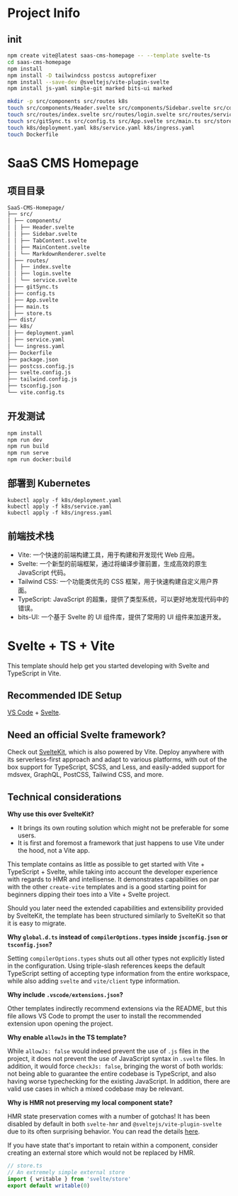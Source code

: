 # Project Inifo

## init

```bash
npm create vite@latest saas-cms-homepage -- --template svelte-ts
cd saas-cms-homepage
npm install
npm install -D tailwindcss postcss autoprefixer
npm install --save-dev @sveltejs/vite-plugin-svelte
npm install js-yaml simple-git marked bits-ui marked

mkdir -p src/components src/routes k8s
touch src/components/Header.svelte src/components/Sidebar.svelte src/components/TabContent.svelte src/components/MainContent.svelte src/components/MarkdownRenderer.svelte
touch src/routes/index.svelte src/routes/login.svelte src/routes/service.svelte
touch src/gitSync.ts src/config.ts src/App.svelte src/main.ts src/store.ts
touch k8s/deployment.yaml k8s/service.yaml k8s/ingress.yaml
touch Dockerfile

```

# SaaS CMS Homepage

## 项目目录

```bash
SaaS-CMS-Homepage/
├── src/
│ ├── components/
│ │ ├── Header.svelte
│ │ ├── Sidebar.svelte
│ │ ├── TabContent.svelte
│ │ ├── MainContent.svelte
│ │ └── MarkdownRenderer.svelte
│ ├── routes/
│ │ ├── index.svelte
│ │ ├── login.svelte
│ │ └── service.svelte
│ ├── gitSync.ts
│ ├── config.ts
│ ├── App.svelte
│ ├── main.ts
│ ├── store.ts
├── dist/
├── k8s/
│ ├── deployment.yaml
│ ├── service.yaml
│ └── ingress.yaml
├── Dockerfile
├── package.json
├── postcss.config.js
├── svelte.config.js
├── tailwind.config.js
├── tsconfig.json
└── vite.config.ts
```

## 开发测试

```bash
npm install
npm run dev
npm run build
npm run serve
npm run docker:build
```

## 部署到 Kubernetes

```
kubectl apply -f k8s/deployment.yaml
kubectl apply -f k8s/service.yaml
kubectl apply -f k8s/ingress.yaml
```

## 前端技术栈

- Vite: 一个快速的前端构建工具，用于构建和开发现代 Web 应用。
- Svelte: 一个新型的前端框架，通过将编译步骤前置，生成高效的原生 JavaScript 代码。
- Tailwind CSS: 一个功能类优先的 CSS 框架，用于快速构建自定义用户界面。
- TypeScript: JavaScript 的超集，提供了类型系统，可以更好地发现代码中的错误。
- bits-UI: 一个基于 Svelte 的 UI 组件库，提供了常用的 UI 组件来加速开发。
 
# Svelte + TS + Vite

This template should help get you started developing with Svelte and TypeScript in Vite.

## Recommended IDE Setup

[VS Code](https://code.visualstudio.com/) + [Svelte](https://marketplace.visualstudio.com/items?itemName=svelte.svelte-vscode).

## Need an official Svelte framework?

Check out [SvelteKit](https://github.com/sveltejs/kit#readme), which is also powered by Vite. Deploy anywhere with its serverless-first approach and adapt to various platforms, with out of the box support for TypeScript, SCSS, and Less, and easily-added support for mdsvex, GraphQL, PostCSS, Tailwind CSS, and more.

## Technical considerations

**Why use this over SvelteKit?**

- It brings its own routing solution which might not be preferable for some users.
- It is first and foremost a framework that just happens to use Vite under the hood, not a Vite app.

This template contains as little as possible to get started with Vite + TypeScript + Svelte, while taking into account the developer experience with regards to HMR and intellisense. It demonstrates capabilities on par with the other `create-vite` templates and is a good starting point for beginners dipping their toes into a Vite + Svelte project.

Should you later need the extended capabilities and extensibility provided by SvelteKit, the template has been structured similarly to SvelteKit so that it is easy to migrate.

**Why `global.d.ts` instead of `compilerOptions.types` inside `jsconfig.json` or `tsconfig.json`?**

Setting `compilerOptions.types` shuts out all other types not explicitly listed in the configuration. Using triple-slash references keeps the default TypeScript setting of accepting type information from the entire workspace, while also adding `svelte` and `vite/client` type information.

**Why include `.vscode/extensions.json`?**

Other templates indirectly recommend extensions via the README, but this file allows VS Code to prompt the user to install the recommended extension upon opening the project.

**Why enable `allowJs` in the TS template?**

While `allowJs: false` would indeed prevent the use of `.js` files in the project, it does not prevent the use of JavaScript syntax in `.svelte` files. In addition, it would force `checkJs: false`, bringing the worst of both worlds: not being able to guarantee the entire codebase is TypeScript, and also having worse typechecking for the existing JavaScript. In addition, there are valid use cases in which a mixed codebase may be relevant.

**Why is HMR not preserving my local component state?**

HMR state preservation comes with a number of gotchas! It has been disabled by default in both `svelte-hmr` and `@sveltejs/vite-plugin-svelte` due to its often surprising behavior. You can read the details [here](https://github.com/rixo/svelte-hmr#svelte-hmr).

If you have state that's important to retain within a component, consider creating an external store which would not be replaced by HMR.

```ts
// store.ts
// An extremely simple external store
import { writable } from 'svelte/store'
export default writable(0)
```
